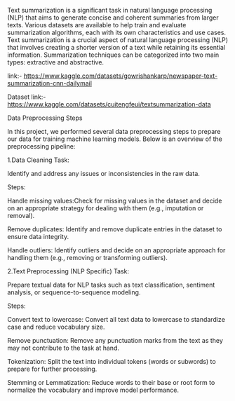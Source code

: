 Text summarization is a significant task in natural language processing (NLP) that aims to generate concise and coherent summaries from larger texts. Various datasets are available to help train and evaluate summarization algorithms, each with its own characteristics and use cases.
Text summarization is a crucial aspect of natural language processing (NLP) that involves creating a shorter version of a text while retaining its essential information. Summarization techniques can be categorized into two main types: extractive and abstractive.



link:- https://www.kaggle.com/datasets/gowrishankarp/newspaper-text-summarization-cnn-dailymail

Dataset link:- https://www.kaggle.com/datasets/cuitengfeui/textsummarization-data


Data Preprocessing Steps

In this project, we performed several data preprocessing steps to prepare our data for training machine learning models. Below is an overview of the preprocessing pipeline:

1.Data Cleaning Task:

Identify and address any issues or inconsistencies in the raw data.

Steps:

Handle missing values:Check for missing values in the dataset and decide on an appropriate strategy for dealing with them (e.g., imputation or removal).

Remove duplicates: Identify and remove duplicate entries in the dataset to ensure data integrity.

Handle outliers: Identify outliers and decide on an appropriate approach for handling them (e.g., removing or transforming outliers).


2.Text Preprocessing (NLP Specific) Task:

Prepare textual data for NLP tasks such as text classification, sentiment analysis, or sequence-to-sequence modeling.

Steps:

Convert text to lowercase: Convert all text data to lowercase to standardize case and reduce vocabulary size.

Remove punctuation: Remove any punctuation marks from the text as they may not contribute to the task at hand.

Tokenization: Split the text into individual tokens (words or subwords) to prepare for further processing.

Stemming or Lemmatization: Reduce words to their base or root form to normalize the vocabulary and improve model performance.
